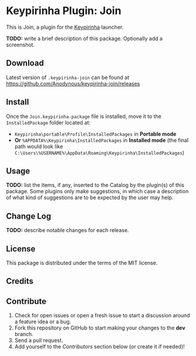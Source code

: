 # Keypirinha Plugin: Join

This is Join, a plugin for the
[Keypirinha](http://keypirinha.com) launcher.

**TODO:** write a brief description of this package. Optionally add a
screenshot.


## Download

Latest version of `.keypirinha-join` can be
found at https://github.com/Anodynous/keypirinha-join/releases


## Install

Once the `Join.keypirinha-package` file is installed,
move it to the `InstalledPackage` folder located at:

* `Keypirinha\portable\Profile\InstalledPackages` in **Portable mode**
* **Or** `%APPDATA%\Keypirinha\InstalledPackages` in **Installed mode** (the
  final path would look like
  `C:\Users\%USERNAME%\AppData\Roaming\Keypirinha\InstalledPackages`)


## Usage

**TODO:** list the items, if any, inserted to the Catalog by the plugin(s) of
this package. Some plugins only make suggestions, in which case a description of
what kind of suggestions are to be expected by the user may help.


## Change Log

**TODO:** describe notable changes for each release.


## License
This package is distributed under the terms of the MIT license.


## Credits

## Contribute

1. Check for open issues or open a fresh issue to start a discussion around a
   feature idea or a bug.
2. Fork this repository on GitHub to start making your changes to the **dev**
   branch.
3. Send a pull request.
4. Add yourself to the *Contributors* section below (or create it if needed)!
